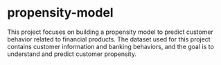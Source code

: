 # propensity-model
This project focuses on building a propensity model to predict customer behavior related to financial products. 
The dataset used for this project contains customer information and banking behaviors, and the goal is to understand and predict customer propensity.
